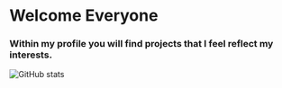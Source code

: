 # Welcome Everyone

### Within my profile you will find projects that I feel reflect my interests. 

![GitHub stats](https://github-readme-stats.vercel.app/api?username=bcho892&count_private=true&show_icons=true&theme=react&hide_border=true)  

<!--
**bcho892/bcho892** is a ✨ _special_ ✨ repository because its `README.md` (this file) appears on your GitHub profile.

Here are some ideas to get you started:

- 🔭 I’m currently working on ...
- 🌱 I’m currently learning ...
- 👯 I’m looking to collaborate on ...
- 🤔 I’m looking for help with ...
- 💬 Ask me about ...
- 📫 How to reach me: ...
- 😄 Pronouns: ...
- ⚡ Fun fact: ...
-->

